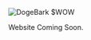 ![DogeBark $WOW]([http://url/to/img.png](https://github.com/DogeBarkWOW/homepage/blob/241e0f1b24e6f024e929625d15d4768c18193b23/image.png)https://github.com/DogeBarkWOW/homepage/blob/241e0f1b24e6f024e929625d15d4768c18193b23/image.png)

Website Coming Soon.
